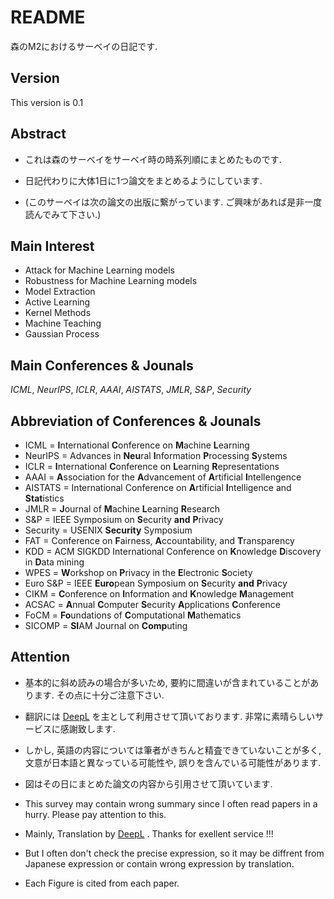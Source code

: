 # README

森のM2におけるサーベイの日記です.



## Version

This version is 0.1 



## Abstract

- これは森のサーベイをサーベイ時の時系列順にまとめたものです.
- 日記代わりに大体1日に1つ論文をまとめるようにしています. 

- (このサーベイは次の論文の出版に繋がっています. ご興味があれば是非一度読んでみて下さい.)



## Main Interest

- Attack for Machine Learning models
- Robustness for Machine Learning models
- Model Extraction
- Active Learning
- Kernel Methods
- Machine Teaching
- Gaussian Process


## Main Conferences & Jounals

*ICML*, *NeurIPS*, *ICLR*, *AAAI*, *AISTATS*, *JMLR*, *S&P*, *Security* 



## Abbreviation of Conferences & Jounals

- ICML = **I**nternational **C**onference on **M**achine **L**earning
- NeurIPS = Advances in **Neu**ral **I**nformation **P**rocessing **S**ystems
- ICLR = **I**nternational **C**onference on **L**earning **R**epresentations
- AAAI = **A**ssociation for the **A**dvancement of  **A**rtificial **I**ntellengence
- AISTATS = International Conference on **A**rtificial **I**ntelligence and **Stat**istics
- JMLR = **J**ournal of **M**achine **L**earning **R**esearch
- S&P = IEEE Symposium on **S**ecurity **and** **P**rivacy
- Security = USENIX **Security** Symposium
- FAT = Conference on **F**airness, **A**ccountability, and **T**ransparency
- KDD = ACM SIGKDD International Conference on **K**nowledge **D**iscovery in **D**ata mining
- WPES = **W**orkshop on **P**rivacy in the **E**lectronic **S**ociety
- Euro S&P = IEEE **Euro**pean Symposium on **S**ecurity **and** **P**rivacy
- CIKM = **C**onference on **I**nformation and **K**nowledge **M**anagement
- ACSAC = **A**nnual **C**omputer **S**ecurity **A**pplications **C**onference
- FoCM = **Fo**undations of **C**omputational **M**athematics
- SICOMP = **SI**AM Journal on **Comp**uting


## Attention

- 基本的に斜め読みの場合が多いため, 要約に間違いが含まれていることがあります. その点に十分ご注意下さい.
- 翻訳には [DeepL](https://www.deepl.com/en/home) を主として利用させて頂いております. 非常に素晴らしいサービスに感謝致します.
- しかし, 英語の内容については筆者がきちんと精査できていないことが多く, 文意が日本語と異なっている可能性や, 誤りを含んでいる可能性があります.
- 図はその日にまとめた論文の内容から引用させて頂いています.



- This survey may contain wrong summary since I often read papers in a hurry. Please pay attention to this.
- Mainly, Translation by [DeepL](https://www.deepl.com/en/home) . Thanks for exellent service !!!
- But I often don't check the precise expression, so it may be diffrent from Japanese expression or contain wrong expression by translation.
- Each Figure is cited from each paper.

